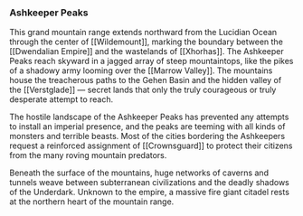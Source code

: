 ### Ashkeeper Peaks

This grand mountain range extends northward from the Lucidian Ocean through the center of [[Wildemount]], marking the boundary between the [[Dwendalian Empire]] and the wastelands of [[Xhorhas]]. The Ashkeeper Peaks reach skyward in a jagged array of steep mountaintops, like the pikes of a shadowy army looming over the [[Marrow Valley]]. The mountains house the treacherous paths to the Gehen Basin and the hidden valley of the [[Verstglade]] — secret lands that only the truly courageous or truly desperate attempt to reach.

The hostile landscape of the Ashkeeper Peaks has prevented any attempts to install an imperial presence, and the peaks are teeming with all kinds of monsters and terrible beasts. Most of the cities bordering the Ashkeepers request a reinforced assignment of [[Crownsguard]] to protect their citizens from the many roving mountain predators.

Beneath the surface of the mountains, huge networks of caverns and tunnels weave between subterranean civilizations and the deadly shadows of the Underdark. Unknown to the empire, a massive fire giant citadel rests at the northern heart of the mountain range.